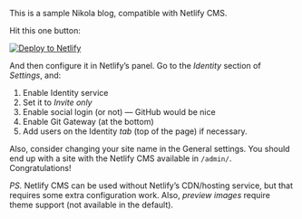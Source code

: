 This is a sample Nikola blog, compatible with Netlify CMS.

Hit this one button:

[![Deploy to Netlify](https://www.netlify.com/img/deploy/button.svg)](https://app.netlify.com/start/deploy?repository=https://github.com/getnikola/nikola-netlify-cms&scheme=cms)

And then configure it in Netlify’s panel. Go to the *Identity* section of *Settings*, and:

1. Enable Identity service
2. Set it to *Invite only*
3. Enable social login (or not) — GitHub would be nice
4. Enable Git Gateway (at the bottom)
5. Add users on the Identity *tab* (top of the page) if necessary.

Also, consider changing your site name in the General settings. You should end up with a site with the Netlify CMS available in `/admin/`. Congratulations!

*PS.* Netlify CMS can be used without Netlify’s CDN/hosting service, but that requires some extra configuration work.  Also, *preview images* require theme support (not available in the default).
